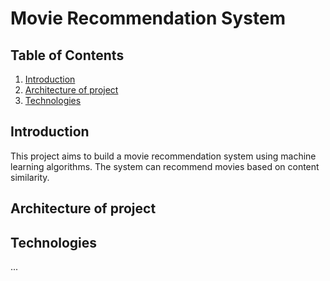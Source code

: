 # Movie Recommendation System

## Table of Contents
1. [Introduction](#introduction)
2. [Architecture of project](#architecture)
3. [Technologies](#technologies)

<a id="introduction"></a>
## Introduction
This project aims to build a movie recommendation system using machine learning algorithms. The system can recommend movies based on content similarity.


<a id="architecture"></a>
## Architecture of project

<a id="technologies"></a>
## Technologies
...
